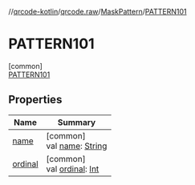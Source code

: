 //[qrcode-kotlin](../../../../index.md)/[qrcode.raw](../../index.md)/[MaskPattern](../index.md)/[PATTERN101](index.md)

# PATTERN101

[common]\
[PATTERN101](index.md)

## Properties

| Name | Summary |
|---|---|
| [name](../../-q-r-code-data-type/-d-e-f-a-u-l-t/index.md#-372974862%2FProperties%2F345188675) | [common]<br>val [name](../../-q-r-code-data-type/-d-e-f-a-u-l-t/index.md#-372974862%2FProperties%2F345188675): [String](https://kotlinlang.org/api/latest/jvm/stdlib/kotlin-stdlib/kotlin/-string/index.html) |
| [ordinal](../../-q-r-code-data-type/-d-e-f-a-u-l-t/index.md#-739389684%2FProperties%2F345188675) | [common]<br>val [ordinal](../../-q-r-code-data-type/-d-e-f-a-u-l-t/index.md#-739389684%2FProperties%2F345188675): [Int](https://kotlinlang.org/api/latest/jvm/stdlib/kotlin-stdlib/kotlin/-int/index.html) |
